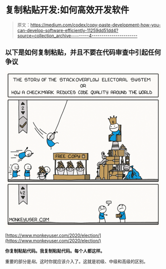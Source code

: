 # 复制粘贴开发:如何高效开发软件

> 原文：<https://medium.com/codex/copy-paste-development-how-you-can-develop-software-efficiently-11259dd51dd4?source=collection_archive---------4----------------------->

## 以下是如何复制粘贴，并且不要在代码审查中引起任何争议

![](img/fe82df06d38e51383a863cffce57ae7c.png)

[https://www.monkeyuser.com/2020/election/](https://www.monkeyuser.com/2020/election/)

**你复制粘贴代码。我复制粘贴代码。每个人都这样。**

重要的部分是*贴*。这时你就应该介入了。这就是初级、中级和高级的区别。